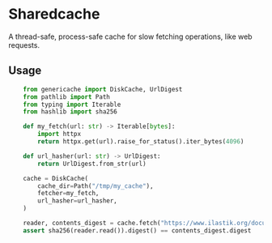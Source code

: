 # Sharedcache

A thread-safe, process-safe cache for slow fetching operations, like web requests.

## Usage

```python
    from genericache import DiskCache, UrlDigest
    from pathlib import Path
    from typing import Iterable
    from hashlib import sha256

    def my_fetch(url: str) -> Iterable[bytes]:
        import httpx
        return httpx.get(url).raise_for_status().iter_bytes(4096)

    def url_hasher(url: str) -> UrlDigest:
        return UrlDigest.from_str(url)

    cache = DiskCache(
        cache_dir=Path("/tmp/my_cache"),
        fetcher=my_fetch,
        url_hasher=url_hasher,
    )

    reader, contents_digest = cache.fetch("https://www.ilastik.org/documentation/pixelclassification/snapshots/training2.png")
    assert sha256(reader.read()).digest() == contents_digest.digest
```
